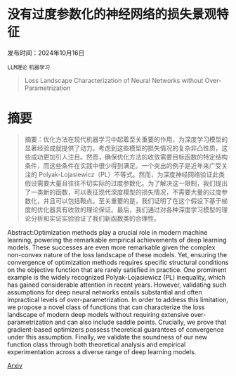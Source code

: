 # 没有过度参数化的神经网络的损失景观特征

发布时间：2024年10月16日

`LLM理论` `机器学习`

> Loss Landscape Characterization of Neural Networks without Over-Parametrization

# 摘要

> 摘要：优化方法在现代机器学习中起着至关重要的作用，为深度学习模型的显著经验成就提供了动力。考虑到这些模型的损失情况的复杂非凸性质，这些成功更加引人注目。然而，确保优化方法的收敛需要目标函数的特定结构条件，而这些条件在实践中很少得到满足。一个突出的例子是近年来广受关注的 Polyak-Lojasiewicz（PL）不等式。然而，为深度神经网络验证此类假设需要大量且往往不切实际的过度参数化。为了解决这一限制，我们提出了一类新的函数，可以表征现代深度模型的损失情况，不需要大量的过度参数化，并且可以包括鞍点。至关重要的是，我们证明了在这个假设下基于梯度的优化器具有收敛的理论保证。最后，我们通过对各种深度学习模型的理论分析和实证实验验证了我们新函数类的合理性。

> 
Abstract:Optimization methods play a crucial role in modern machine learning, powering the remarkable empirical achievements of deep learning models. These successes are even more remarkable given the complex non-convex nature of the loss landscape of these models. Yet, ensuring the convergence of optimization methods requires specific structural conditions on the objective function that are rarely satisfied in practice. One prominent example is the widely recognized Polyak-Lojasiewicz (PL) inequality, which has gained considerable attention in recent years. However, validating such assumptions for deep neural networks entails substantial and often impractical levels of over-parametrization. In order to address this limitation, we propose a novel class of functions that can characterize the loss landscape of modern deep models without requiring extensive over-parametrization and can also include saddle points. Crucially, we prove that gradient-based optimizers possess theoretical guarantees of convergence under this assumption. Finally, we validate the soundness of our new function class through both theoretical analysis and empirical experimentation across a diverse range of deep learning models.
    

[Arxiv](https://arxiv.org/pdf/2410.12455)